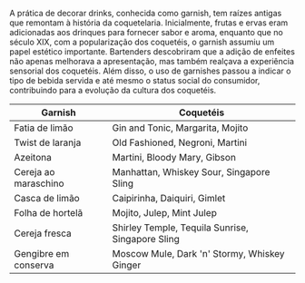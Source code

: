 A prática de decorar drinks, conhecida como garnish, tem raízes antigas que remontam à história da coquetelaria. Inicialmente, frutas e ervas eram adicionadas aos drinques para fornecer sabor e aroma, enquanto que no século XIX, com a popularização dos coquetéis, o garnish assumiu um papel estético importante. Bartenders descobriram que a adição de enfeites não apenas melhorava a apresentação, mas também realçava a experiência sensorial dos coquetéis. Além disso, o uso de garnishes passou a indicar o tipo de bebida servida e até mesmo o status social do consumidor, contribuindo para a evolução da cultura dos coquetéis.

| Garnish              | Coquetéis                                        |
| -------------------- | ------------------------------------------------ |
| Fatia de limão       | Gin and Tonic, Margarita, Mojito                 |
| Twist de laranja     | Old Fashioned, Negroni, Martini                  |
| Azeitona             | Martini, Bloody Mary, Gibson                     |
| Cereja ao maraschino | Manhattan, Whiskey Sour, Singapore Sling         |
| Casca de limão       | Caipirinha, Daiquiri, Gimlet                     |
| Folha de hortelã     | Mojito, Julep, Mint Julep                        |
| Cereja fresca        | Shirley Temple, Tequila Sunrise, Singapore Sling |
| Gengibre em conserva | Moscow Mule, Dark 'n' Stormy, Whiskey Ginger     |


